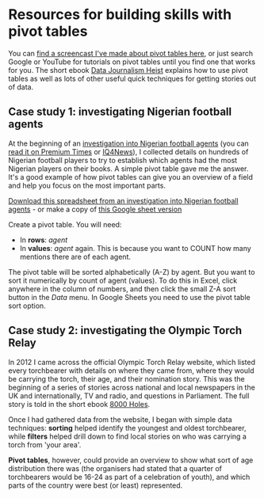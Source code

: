 # Resources for building skills with pivot tables

You can [find a screencast I've made about pivot tables here](https://www.youtube.com/watch?v=wKQznyIHOys), or just search Google or YouTube for tutorials on pivot tables until you find one that works for you. The short ebook [Data Journalism Heist](https://leanpub.com/DataJournalismHeist) explains how to use pivot tables as well as lots of other useful quick techniques for getting stories out of data.

## Case study 1: investigating Nigerian football agents

At the beginning of an [investigation into Nigerian football agents](https://vimeo.com/187993647) (you can [read it on Premium Times](https://www.premiumtimesng.com/news/194420-investigation-how-nigerian-young-footballers-are-trafficked-abused-abroad.html) or [IQ4News](http://www.iq4news.com/follow-the-money/)), I collected details on hundreds of Nigerian football players to try to establish which agents had the most Nigerian players on their books. A simple pivot table gave me the answer. It's a good example of how pivot tables can give you an overview of a field and help you focus on the most important parts.

[Download this spreadsheet from an investigation into Nigerian football agents](https://github.com/paulbradshaw/nigerian-footballers/raw/master/nigerianfootballersonly.xlsx) - or make a copy of [this Google sheet version](https://docs.google.com/spreadsheets/d/1yvqC9_T1o5OgDo9JyLhJPjmGTq2Mf0_PpbgZ-BsKxEo/edit?usp=sharing)

Create a pivot table. You will need:

* In **rows**: *agent*
* In **values**: *agent* again. This is because you want to COUNT how many mentions there are of each agent. 

The pivot table will be sorted alphabetically (A-Z) by agent. But you want to sort it numerically by count of agent (values). To do this in Excel, click anywhere in the column of numbers, and then click the small Z-A sort button in the *Data* menu. In Google Sheets you need to use the pivot table sort option.

## Case study 2: investigating the Olympic Torch Relay

In 2012 I came across the official Olympic Torch Relay website, which listed every torchbearer with details on where they came from, where they would be carrying the torch, their age, and their nomination story. This was the beginning of a series of stories across national and local newspapers in the UK and internationally, TV and radio, and questions in Parliament. The full story is told in the short ebook [8000 Holes](https://leanpub.com/8000holes).

Once I had gathered data from the website, I began with simple data techniques: **sorting** helped identify the youngest and oldest torchbearer, while **filters** helped drill down to find local stories on who was carrying a torch from 'your area'.

**Pivot tables**, however, could provide an overview to show what sort of age distribution there was (the organisers had stated that a quarter of torchbearers would be 16-24 as part of a celebration of youth), and which parts of the country were best (or least) represented.


